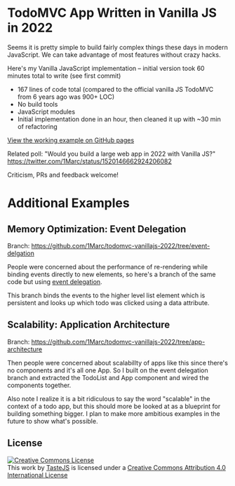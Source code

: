 # TodoMVC App Written in Vanilla JS in 2022

Seems it is pretty simple to build fairly complex things these days in modern JavaScript. We can take advantage of most features without crazy hacks. 

Here's my Vanilla JavaScript implementation – initial version took 60 minutes total to write (see first commit)

- 167 lines of code total (compared to the official vanilla JS TodoMVC from 6 years ago was 900+ LOC)
- No build tools
- JavaScript modules
- Initial implementation done in an hour, then cleaned it up with ~30 min of refactoring

[View the working example on GitHub pages](https://1marc.github.io/todomvc-vanillajs-2022/)

Related poll: "Would you build a large web app in 2022 with Vanilla JS?" https://twitter.com/1Marc/status/1520146662924206082

Criticism, PRs and feedback welcome!

# Additional Examples

## Memory Optimization: Event Delegation

Branch: https://github.com/1Marc/todomvc-vanillajs-2022/tree/event-delgation

People were concerned about the performance of re-rendering while binding events directly to new elements, so here's a branch of the same code but using [event delegation](https://github.com/1Marc/todomvc-vanillajs-2022/blob/event-delgation/js/app.js#L51-L78). 

This branch binds the events to the higher level list element which is persistent and looks up which todo was clicked using a data attribute.

## Scalability: Application Architecture

Branch: https://github.com/1Marc/todomvc-vanillajs-2022/tree/app-architecture

Then people were concerned about scalabillty of apps like this since there's no components and it's all one App. So I built on the event delegation branch and extracted the TodoList and App component and wired the components together.

Also note I realize it is a bit ridiculous to say the word "scalable" in the context of a todo app, but this should more be looked at as a blueprint for building something bigger. I plan to make more ambitious examples in the future to show what's possible.

## License

<a rel="license" href="http://creativecommons.org/licenses/by/4.0/deed.en_US"><img alt="Creative Commons License" style="border-width:0" src="http://i.creativecommons.org/l/by/4.0/80x15.png" /></a><br />This <span xmlns:dct="http://purl.org/dc/terms/" href="http://purl.org/dc/dcmitype/InteractiveResource" rel="dct:type">work</span> by <a xmlns:cc="http://creativecommons.org/ns#" href="http://sindresorhus.com" property="cc:attributionName" rel="cc:attributionURL">TasteJS</a> is licensed under a <a rel="license" href="http://creativecommons.org/licenses/by/4.0/deed.en_US">Creative Commons Attribution 4.0 International License</a>
